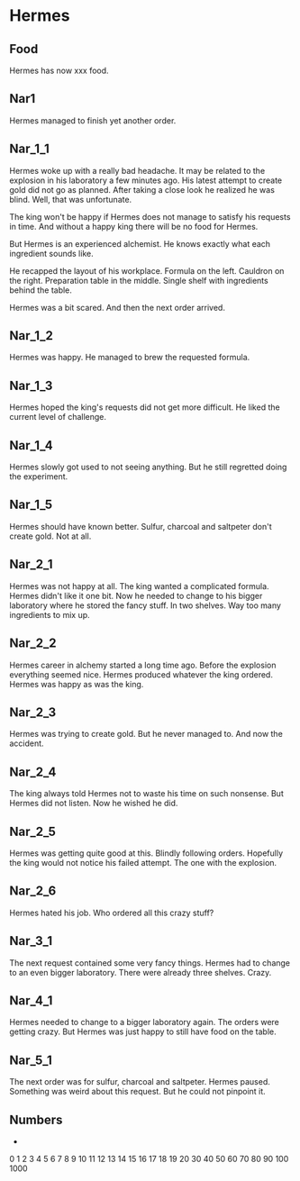 Hermes
======

Food
----
Hermes has now xxx food.

Nar1
----
Hermes managed to finish yet another order.

Nar_1_1
-------
Hermes woke up with a really bad headache. It may be related to the explosion in his laboratory a few minutes ago. His latest attempt to create gold did not go as planned. After taking a close look he realized he was blind. Well, that was unfortunate.

The king won't be happy if Hermes does not manage to satisfy his requests in time. And without a happy king there will be no food for Hermes.

But Hermes is an experienced alchemist. He knows exactly what each ingredient sounds like.

He recapped the layout of his workplace. Formula on the left. Cauldron on the right. Preparation table in the middle. Single shelf with ingredients behind the table.

Hermes was a bit scared. And then the next order arrived.

Nar_1_2
-------
Hermes was happy. He managed to brew the requested formula.

Nar_1_3
-------
Hermes hoped the king's requests did not get more difficult. He liked the current level of challenge.

Nar_1_4
-------
Hermes slowly got used to not seeing anything. But he still regretted doing the experiment.

Nar_1_5
-------
Hermes should have known better. Sulfur, charcoal and saltpeter don't create gold. Not at all.

Nar_2_1
-------
Hermes was not happy at all. The king wanted a complicated formula. Hermes didn't like it one bit. Now he needed to change to his bigger laboratory where he stored the fancy stuff. In two shelves. Way too many ingredients to mix up.

Nar_2_2
-------
Hermes career in alchemy started a long time ago. Before the explosion everything seemed nice. Hermes produced whatever the king ordered. Hermes was happy as was the king.

Nar_2_3
-------
Hermes was trying to create gold. But he never managed to. And now the accident.

Nar_2_4
-------
The king always told Hermes not to waste his time on such nonsense. But Hermes did not listen. Now he wished he did.

Nar_2_5
-------
Hermes was getting quite good at this. Blindly following orders. Hopefully the king would not notice his failed attempt. The one with the explosion.

Nar_2_6
-------
Hermes hated his job. Who ordered all this crazy stuff?

Nar_3_1
-------
The next request contained some very fancy things. Hermes had to change to an even bigger laboratory. There were already three shelves. Crazy.

Nar_4_1
-------
Hermes needed to change to a bigger laboratory again. The orders were getting crazy. But Hermes was just happy to still have food on the table.

Nar_5_1
-------
The next order was for sulfur, charcoal and saltpeter. Hermes paused. Something was weird about this request. But he could not pinpoint it.

Numbers
-------
-
0
1
2
3
4
5
6
7
8
9
10
11
12
13
14
15
16
17
18
19
20
30
40
50
60
70
80
90
100
1000